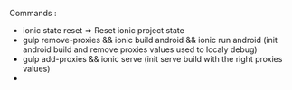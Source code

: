 Commands :
- ionic state reset => Reset ionic project state
- gulp remove-proxies && ionic build android && ionic run android (init android build and remove proxies values used to localy debug)
- gulp add-proxies && ionic serve (init serve build with the right proxies values)
- 
